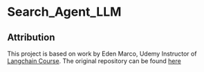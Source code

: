 # Search_Agent_LLM
## Attribution

This project is based on work by Eden Marco, Udemy Instructor of [Langchain Course](https://www.udemy.com/course/langchain/?referralCode=D981B8213164A3EA91AC). The original repository can be found [here](https://github.com/emarco177/ice_breaker/tree/main)
